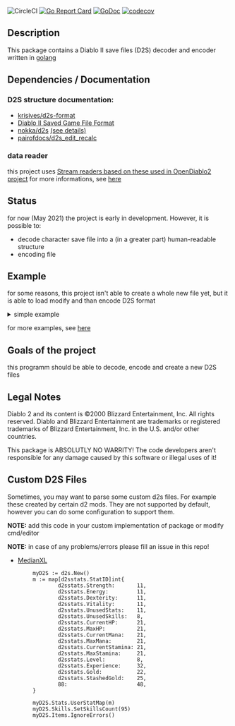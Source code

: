 ![CircleCI](https://img.shields.io/circleci/build/github/gucio321/d2d2s/master)
[![Go Report Card](https://goreportcard.com/badge/github.com/gucio321/d2d2s)](https://goreportcard.com/report/github.com/gucio321/d2d2s)
[![GoDoc](https://pkg.go.dev/badge/github.com/gucio321/d2d2s?utm_source=godoc)](https://pkg.go.dev/mod/github.com/gucio321/d2d2s)
[![codecov](https://codecov.io/gh/gucio321/d2d2s/branch/master/graph/badge.svg)](https://codecov.io/gh/gucio321/d2d2s)

## Description

This package contains a Diablo II save files (D2S)
decoder and encoder written in [golang](https://golang.org)


## Dependencies / Documentation

### D2S structure documentation:

*   [krisives/d2s-format](https://github.com/krisives/d2s-format)
*   [Diablo II Saved Game File Format](https://user.xmission.com/~trevin/DiabloIIv1.09\_File_Format.shtml)
*   [nokka/d2s](https://github.com/nokka/d2s) [(see details)](./docs/base.md)
*   [pairofdocs/d2s_edit_recalc](https://github.com/pairofdocs/d2s_edit_recalc)

### data reader

this project uses [Stream readers based on these used in OpenDiablo2 project](https://github.com/OpenDiablo2/OpenDiablo2)
for more informations, see [here](./docs/base.md)

## Status

for now (May 2021) the project is early in development.
However, it is possible to:

*   decode character save file into a (in a greater part) human-readable structure
*   encoding file

## Example

for some reasons, this project isn't able to create a whole new
file yet, but it is able to load modify and than encode D2S format

<details><summary>simple example</summary>

```golang
package main

import (
        "fmt"
        "ioutil"
        "log"

        "github.com/gucio321/d2d2s/pkg/d2s"
)

func main() {
        data, err := ioutil.ReadFile("/path/to/file.d2s")
        if err != nil {
                log.Fatal(err)
        }

        character, err := d2s.Unmarshal(data)
        if err != nil {
                log.Fatal(err)
        }

        // some edits

        newData, err := d2d2s.Encode(character)
        if err != nil {
                log.fatal(err)
        }

        if err := ioutil.WriteFile("/path/to/new/file.d2s", newData, 0o600); err != nil {
                log.Fatal("error writing file")
        }
}
```

</details>

for more examples, see [here](./examples)

## Goals of the project

this programm should be able to decode, encode and create a new D2S files

## Legal Notes

Diablo 2 and its content is ©2000 Blizzard Entertainment, Inc. All rights reserved.
Diablo and Blizzard Entertainment are trademarks or registered trademarks of Blizzard Entertainment,
Inc. in the U.S. and/or other countries.

This package is ABSOLUTLY NO WARRITY!
The code developers aren't responsible
for any damage caused by this software or illegal uses of it!

## Custom D2S Files

Sometimes, you may want to parse some custom d2s files. For example
these created by certain d2 mods. They are not supported by default,
however you can do some configuration to support them.

**NOTE:** add this code in your custom implementation of package or
modify cmd/editor

**NOTE:** in case of any problems/errors please fill an issue in this repo!

- [MedianXL](https://www.median-xl.com/)
```golang
        myD2S := d2s.New()
        m := map[d2sstats.StatID]int{
                d2sstats.Strength:       11,
                d2sstats.Energy:         11,
                d2sstats.Dexterity:      11,
                d2sstats.Vitality:       11,
                d2sstats.UnusedStats:    11,
                d2sstats.UnusedSkills:   8,
                d2sstats.CurrentHP:      21,
                d2sstats.MaxHP:          21,
                d2sstats.CurrentMana:    21,
                d2sstats.MaxMana:        21,
                d2sstats.CurrentStamina: 21,
                d2sstats.MaxStamina:     21,
                d2sstats.Level:          8,
                d2sstats.Experience:     32,
                d2sstats.Gold:           22,
                d2sstats.StashedGold:    25,
                88:                      48,
        }

        myD2S.Stats.UserStatMap(m)
        myD2S.Skills.SetSkillsCount(95)
        myD2S.Items.IgnoreErrors()
```
